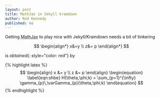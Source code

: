 ```yaml
---
layout: post
title: MathJax in Jekyll kramdown
author: Rod Kennedy
published: no
---
```


Getting <abbr title="MathJax JavaScript display engine for mathematics"> MathJax</abbr> to play nice with Jekyll/Kramdown
needs a bit of tinkering

$$
\begin{align*}
x&=y \\
z&= p
\end{align*}
$$

is *obtained*{: style="color: red"} by

{% highlight latex %}
$$
\begin{align}
  x &= y \\
  z &= p
\end{align}
\begin{equation}
\label{eqn:shbe}
	H(\theta,\phi;k) = \sum_{p=1}^{\infty} \gamma_{p}\,\varGamma_{p}(\theta,\phi;k)
\end{equation}
$$
{% endhighlight %}
